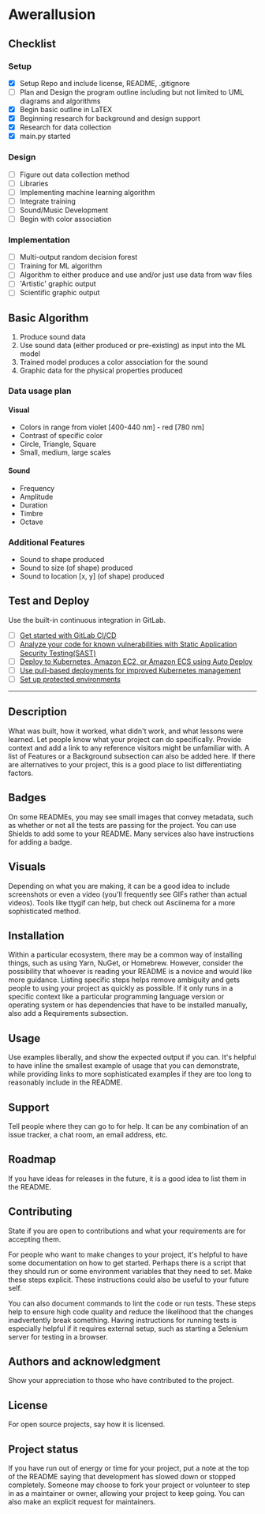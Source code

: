 # Awerallusion

## Checklist

### Setup

- [x] Setup Repo and include license, README, .gitignore
- [ ] Plan and Design the program outline including but not limited to UML diagrams and algorithms
- [x] Begin basic outline in LaTEX
- [x] Beginning research for background and design support
- [x] Research for data collection
- [x] main.py started

### Design

- [ ] Figure out data collection method
- [ ] Libraries
- [ ] Implementing machine learning algorithm
- [ ] Integrate training
- [ ] Sound/Music Development
- [ ] Begin with color association

### Implementation

- [ ] Multi-output random decision forest
- [ ] Training for ML algorithm
- [ ] Algorithm to either produce and use and/or just use data from wav files
- [ ] 'Artistic' graphic output
- [ ] Scientific graphic output

## Basic Algorithm

1. Produce sound data
2. Use sound data (either produced or pre-existing) as input into the ML model
3. Trained model produces a color association for the sound
4. Graphic data for the physical properties produced

### Data usage plan

#### Visual

- Colors in range from violet [400-440 nm] - red [780 nm]
- Contrast of specific color
- Circle, Triangle, Square
- Small, medium, large scales

#### Sound

- Frequency
- Amplitude
- Duration
- Timbre
- Octave

### Additional Features

- Sound to shape produced
- Sound to size (of shape) produced
- Sound to location [x, y] (of shape) produced

## Test and Deploy

Use the built-in continuous integration in GitLab.

- [ ] [Get started with GitLab CI/CD](https://docs.gitlab.com/ee/ci/quick_start/index.html)
- [ ] [Analyze your code for known vulnerabilities with Static Application Security Testing(SAST)](https://docs.gitlab.com/ee/user/application_security/sast/)
- [ ] [Deploy to Kubernetes, Amazon EC2, or Amazon ECS using Auto Deploy](https://docs.gitlab.com/ee/topics/autodevops/requirements.html)
- [ ] [Use pull-based deployments for improved Kubernetes management](https://docs.gitlab.com/ee/user/clusters/agent/)
- [ ] [Set up protected environments](https://docs.gitlab.com/ee/ci/environments/protected_environments.html)

---

## Description

What was built, how it worked, what didn't work, and what lessons were learned.
Let people know what your project can do specifically. Provide context and add a link to any reference visitors might be unfamiliar with. A list of Features or a Background subsection can also be added here. If there are alternatives to your project, this is a good place to list differentiating factors.

## Badges

On some READMEs, you may see small images that convey metadata, such as whether or not all the tests are passing for the project. You can use Shields to add some to your README. Many services also have instructions for adding a badge.

## Visuals

Depending on what you are making, it can be a good idea to include screenshots or even a video (you'll frequently see GIFs rather than actual videos). Tools like ttygif can help, but check out Asciinema for a more sophisticated method.

## Installation

Within a particular ecosystem, there may be a common way of installing things, such as using Yarn, NuGet, or Homebrew. However, consider the possibility that whoever is reading your README is a novice and would like more guidance. Listing specific steps helps remove ambiguity and gets people to using your project as quickly as possible. If it only runs in a specific context like a particular programming language version or operating system or has dependencies that have to be installed manually, also add a Requirements subsection.

## Usage

Use examples liberally, and show the expected output if you can. It's helpful to have inline the smallest example of usage that you can demonstrate, while providing links to more sophisticated examples if they are too long to reasonably include in the README.

## Support

Tell people where they can go to for help. It can be any combination of an issue tracker, a chat room, an email address, etc.

## Roadmap

If you have ideas for releases in the future, it is a good idea to list them in the README.

## Contributing

State if you are open to contributions and what your requirements are for accepting them.

For people who want to make changes to your project, it's helpful to have some documentation on how to get started. Perhaps there is a script that they should run or some environment variables that they need to set. Make these steps explicit. These instructions could also be useful to your future self.

You can also document commands to lint the code or run tests. These steps help to ensure high code quality and reduce the likelihood that the changes inadvertently break something. Having instructions for running tests is especially helpful if it requires external setup, such as starting a Selenium server for testing in a browser.

## Authors and acknowledgment

Show your appreciation to those who have contributed to the project.

## License

For open source projects, say how it is licensed.

## Project status

If you have run out of energy or time for your project, put a note at the top of the README saying that development has slowed down or stopped completely. Someone may choose to fork your project or volunteer to step in as a maintainer or owner, allowing your project to keep going. You can also make an explicit request for maintainers.
